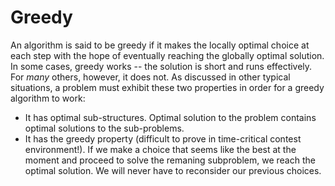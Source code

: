 # Greedy
An algorithm is said to be greedy if it makes the locally optimal choice at each step with the hope of eventually reaching the globally optimal solution. In some cases, greedy works -- the solution is short and runs effectively. For *many* others, however, it does not. As discussed in other typical situations, a problem must exhibit these two properties in order for a greedy algorithm to work:
* It has optimal sub-structures.
  Optimal solution to the problem contains optimal solutions to the sub-problems.
* It has the greedy property (difficult to prove in time-critical contest environment!).
  If we make a choice that seems like the best at the moment and proceed to solve the remaning subproblem, we reach the optimal solution. We will never have to reconsider our previous choices.
